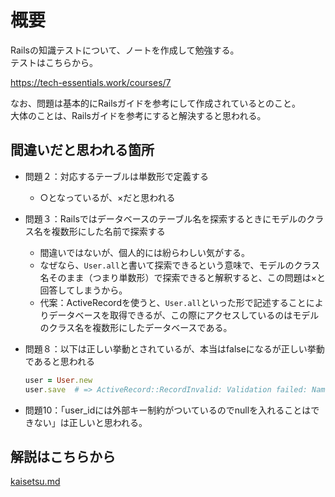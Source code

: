 # 概要

Railsの知識テストについて、ノートを作成して勉強する。  
テストはこちらから。  

https://tech-essentials.work/courses/7  

なお、問題は基本的にRailsガイドを参考にして作成されているとのこと。  
大体のことは、Railsガイドを参考にすると解決すると思われる。  

## 間違いだと思われる箇所

- 問題２：対応するテーブルは単数形で定義する
  - ○となっているが、×だと思われる

- 問題３：Railsではデータベースのテーブル名を探索するときにモデルのクラス名を複数形にした名前で探索する
  - 間違いではないが、個人的には紛らわしい気がする。
  - なぜなら、`User.all`と書いて探索できるという意味で、モデルのクラス名そのまま（つまり単数形）で探索できると解釈すると、この問題は×と回答してしまうから。
  - 代案：ActiveRecordを使うと、`User.all`といった形で記述することによりデータベースを取得できるが、この際にアクセスしているのはモデルのクラス名を複数形にしたデータベースである。

- 問題８：以下は正しい挙動とされているが、本当はfalseになるが正しい挙動であると思われる

    ```rb
    user = User.new
    user.save  # => ActiveRecord::RecordInvalid: Validation failed: Name can't be blank
    ```

- 問題10：「user_idには外部キー制約がついているのでnullを入れることはできない」は正しいと思われる。

## 解説はこちらから

[kaisetsu.md](kaisetsu.md)
